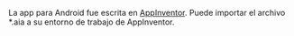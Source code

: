 La app para Android fue escrita en [AppInventor](http://appinventor.mit.edu/). Puede importar el archivo *.aia a su entorno de trabajo de AppInventor.
